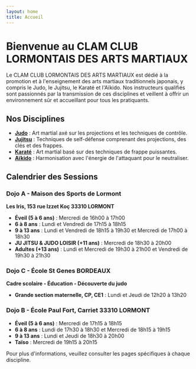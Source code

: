 ```yaml
---
layout: home
title: Accueil
---
```


# Bienvenue au CLAM CLUB LORMONTAIS DES ARTS MARTIAUX

Le CLAM CLUB LORMONTAIS DES ARTS MARTIAUX est dédié à la promotion et à l'enseignement des arts martiaux traditionnels japonais, y compris le Judo, le Jujitsu, le Karaté et l'Aïkido. Nos instructeurs qualifiés sont passionnés par la transmission de ces disciplines et veillent à offrir un environnement sûr et accueillant pour tous les pratiquants.

## Nos Disciplines

- **[Judo](/judo/)** : Art martial axé sur les projections et les techniques de contrôle.
- **[Jujitsu](/jujitsu/)** : Techniques de self-défense comprenant des projections, des clés et des frappes.
- **[Karaté](/karate/)** : Art martial basé sur des techniques de frappe puissantes.
- **[Aïkido](/aikido/)** : Harmonisation avec l'énergie de l'attaquant pour le neutraliser.

## Calendrier des Sessions

### Dojo A - Maison des Sports de Lormont
**Les Iris, 153 rue Izzet Koç 33310 LORMONT**

- **Éveil (5 à 6 ans)** : Mercredi de 16h00 à 17h00
- **6 à 8 ans** : Lundi et Vendredi de 17h15 à 18h15
- **9 à 13 ans** : Lundi et Vendredi de 18h15 à 19h30 et Mercredi de 17h00 à 18h30
- **JU JITSU & JUDO LOISIR (+11 ans)** : Mercredi de 18h30 à 20h00
- **Adultes (+13 ans)** : Lundi et Mercredi de 19h30 à 21h00 et Vendredi de 19h30 à 21h30

### Dojo C - École St Genes BORDEAUX
**Cadre scolaire - Éducation - Découverte du judo**

- **Grande section maternelle, CP, CE1** : Lundi et Jeudi de 12h20 à 13h20

### Dojo B - École Paul Fort, Carriet 33310 LORMONT

- **Éveil (5 à 6 ans)** : Mercredi de 17h15 à 18h15
- **6 à 8 ans** : Lundi de 17h30 à 18h30 et Mercredi de 18h15 à 19h15
- **9 à 13 ans** : Lundi et Jeudi de 18h30 à 20h00
- **Taïso** : Mercredi de 19h15 à 20h15

Pour plus d'informations, veuillez consulter les pages spécifiques à chaque discipline.
